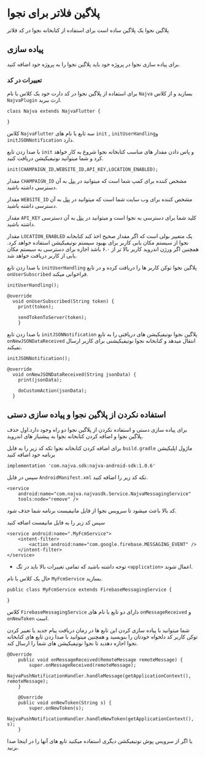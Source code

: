 # پلاگین فلاتر برای نجوا
پلاگین نجوا یک پلاگین ساده است برای استفاده از کتابخانه نجوا در کد فلاتر

## پیاده سازی
برای پیاده سازی نجوا در پروژه خود باید پلاگین نجوا را به پروژه خود اضافه کنید.

### تعییرات در کد
برای استفاده از پلاگین نجوا در کد دارت خود یک کلاس با نام `Najva` بسازید و از کلاس `NajvaPlugin` ارث ببرید.
```
class Najva extends NajvaFlutter {
    
}
```
کلاس `NajvaFlutter` سه تابع با نام های `init` , `initUserHandling`و `initJSONNotification` دارد.

با صدا زدن تابع `init` و پاس دادن مقدار های مناسب کتابخانه نجوا شروع به کار خواهد کرد و شما میتوانید نوتیفیکیشن دریافت کنید.
```
init(CHAMPAIGN_ID,WEBSITE_ID,API_KEY,LOCATION_ENABLED);
```

مقدار `CHAMPAIGN_ID` مشخص کننده برای کمپ شما است که میتوانید در [پنل](https://app.najva.com/login) به آن دسترسی داشته باشید.

مقدار `WEBSITE_ID` مشخص کننده برای وب سایت شما است که میتوانید در [پنل](https://app.najva.com/login) به آن دسترسی داشته باشید.

مقدار `API_KEY` کلید شما برای دسترسی به نجوا است و میتوانید در [پنل](https://app.najva.com/login) به آن دسترسی داشته باشید.

مقدار `LOCATION_ENABLED` یک متغییر بولی است که اگر مقدار صحیح اخذ کند کتابخانه نجوا از سیستم مکان یابی کاربر برای بهبود سیستم نوتیفیکیشن استفاده خواهد کرد. همچنین اگر ورژن اندروید کاربر بالا تر از ۶.۰ باشد اجازه برای دسترسی به سیستم مکان یابی از کاربر دریافت خواهد شد.

با صدا زدن تابع `initUserHandling` پلاگین نجوا توکن کاربر ها را دریافت کرده و در تابع `onUserSubscribed` فراخوانی میکند.

```
initUserHandling();

@override
  void onUserSubscribed(String token) {
    print(token);
    
    sendTokenToServer(token);
    }
```

با صدا زدن تابع `initJSONNotification` پلاگین نجوا نوتیفیکیشن های دریافتی را به تابع `onNewJSONDataReceived` انتقال میدهد و کتابخانه نجوا نوتیفیکیشنی برای کاربر ارسال نمیکند.

```
initJSONNotification();

@override
  void onNewJSONDataReceived(String jsonData) {
    print(jsonData);
    
    doCustomAction(jsonData);
  }
```

## استفاده نکردن از پلاگین نجوا و پیاده سازی دستی

برای پیاده سازی دستی و استفاده نکردن از پلاگین نجوا دو راه وجود دارد.اول حذف پلاگین نجوا و اضافه کردن کتابخانه نجوا به پیشنیاز های اندروید.

برای اضافه کردن کتابخانه نجوا تکه کد زیر را به فایل `build.gradle` ماژول اپلیکیشن برنامه خود اضافه کنید

```
implementation 'com.najva.sdk:najva-android-sdk:1.0.6'
```

سپس در فایل `AndroidManifest.xml` تکه کد زیر را اضافه کنید.

```
<service
    android:name="com.najva.najvasdk.Service.NajvaMessagingService" 
    tools:node="remove" />
```
کد بالا باعث میشود تا سرویس نجوا از فایل مانیفیست برنامه شما حذف شود.

سپس کد زیر را به فایل مانیفست اضافه کنید 

```
<service android:name=".MyFcmService">
    <intent-filter>
        <action android:name="com.google.firebase.MESSAGING_EVENT" />
    </intent-filter>
</service>
```

* توجه داشته باشید که تمامی تغییرات بالا باید در تگ `<application>` اعمال شوند.

حال یک کلاس با نام `MyFcmService` بسازید.

```
public class MyFcmService extends FirebaseMessagingService {

}
```

کلاس `FirebaseMessagingService` دارای دو تابع با نام های `onMessageReceived` و `onNewToken` است.

شما میتوانید با پیاده سازی کردن این تابع ها در زمان دریافت پیام جدید یا تغییر کردن توکن کاربر کد دلخواه خودتان را بنویسید و همچنین میتوانید با صدا زدن تابع های کتابخانه نجوا اجازه دهدید تا نجوا نوتیفیکیشن های شما را ارسال کند.

```
@Override
    public void onMessageReceived(RemoteMessage remoteMessage) {
        super.onMessageReceived(remoteMessage);
        NajvaPushNotificationHandler.handleMessage(getApplicationContext(), remoteMessage);
    }

    @Override
    public void onNewToken(String s) {
        super.onNewToken(s);
        NajvaPushNotificationHandler.handleNewToken(getApplicationContext(), s);
    }
```

یا اگر از سرویس پوش نوتیفیکشن دیگری استفاده میکنید تابع های آنها را در اینجا صدا بزنید.
